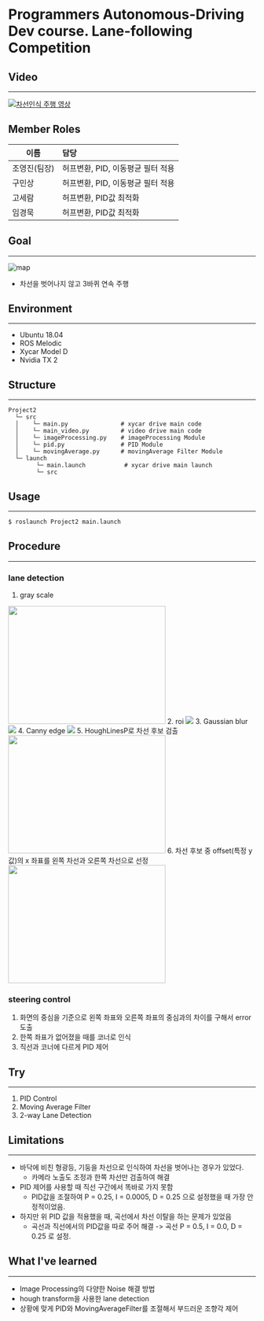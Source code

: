 # Programmers Autonomous-Driving Dev course. Lane-following Competition

## Video
---

[![차선인식 주행 영상](https://img.youtube.com/vi/BE9nrN8bJFQ/0.jpg)](https://youtu.be/BE9nrN8bJFQ) 

## Member Roles

| 이름         | 담당                                         |
| ------------ | :------------------------------------------- |
| 조영진(팀장) | 허프변환, PID, 이동평균 필터 적용 |
| 구민상       | 허프변환, PID, 이동평균 필터 적용 |
| 고세람       | 허프변환, PID값 최적화 |
| 임경묵       | 허프변환, PID값 최적화 |

## Goal
---
![map](./image/map.png)
- 차선을 벗어나지 않고 3바퀴 연속 주행

## Environment
---
- Ubuntu 18.04
- ROS Melodic
- Xycar Model D
- Nvidia TX 2

## Structure
---
~~~
Project2
  └─ src
  │    └─ main.py               # xycar drive main code
  │    └─ main_video.py         # video drive main code
  │    └─ imageProcessing.py    # imageProcessing Module
  │    └─ pid.py                # PID Module
  │    └─ movingAverage.py      # movingAverage Filter Module
  └─ launch
        └─ main.launch           # xycar drive main launch
        └─ src
~~~

## Usage
---
~~~bash
$ roslaunch Project2 main.launch
~~~

## Procedure
---
### lane detection
1. gray scale  
<img src="./image/gray.png" Width="320" Height="240"/>  
2. roi  
<img src="./image/roi.png"/>  
3. Gaussian blur  
<img src="./image/blur.png"/>  
4. Canny edge  
<img src="./image/edge.png"/>
5. HoughLinesP로 차선 후보 검출  
<img src="./image/hough.png" Width="320" Height="240"/>  
6. 차선 후보 중 offset(특정 y값)의 x 좌표를 왼쪽 차선과 오른쪽 차선으로 선정  
<img src="./image/final.png" Width="320" Height="240"/>  

### steering control
1. 화면의 중심을 기준으로 왼쪽 좌표와 오른쪽 좌표의 중심과의 차이를 구해서 error 도출
2. 한쪽 좌표가 없어졌을 때를 코너로 인식
3. 직선과 코너에 다르게 PID 제어

## Try
---
1. PID Control
2. Moving Average Filter
3. 2-way Lane Detection

## Limitations
---
- 바닥에 비친 형광등, 기둥을 차선으로 인식하여 차선을 벗어나는 경우가 있었다. 
  - 카메라 노출도 조정과 한쪽 차선만 검출하여 해결
- PID 제어를 사용할 때 직선 구간에서 똑바로 가지 못함 
  - PID값을 조절하여 P = 0.25, I = 0.0005, D = 0.25 으로 설정했을 때 가장 안정적이었음.
- 하지만 위 PID 값을 적용했을 때, 곡선에서 차선 이탈을 하는 문제가 있었음 
  - 곡선과 직선에서의 PID값을 따로 주어 해결 -> 곡선 P = 0.5, I = 0.0, D = 0.25 로 설정. 

## What I've learned
---
- Image Processing의 다양한 Noise 해결 방법
- hough transform을 사용한 lane detection
- 상황에 맞게 PID와 MovingAverageFilter를 조절해서 부드러운 조향각 제어
